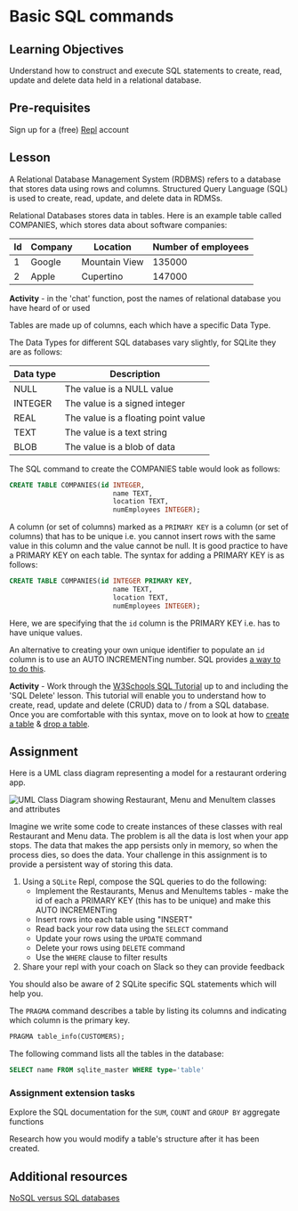 # Basic SQL commands
## Learning Objectives
Understand how to construct and execute SQL statements to create, read, update and delete data held in a relational database.
## Pre-requisites
Sign up for a (free) [Repl](https://repl.it/~) account
## Lesson
A Relational Database Management System (RDBMS) refers to a database that stores data using rows and columns. Structured Query Language (SQL) is used to create, read, update, and delete data in RDMSs. 

Relational Databases stores data in tables. Here is an example table called COMPANIES, which stores data about software companies:

|**Id**|**Company**|**Location**|**Number of employees**|
|------|-----------|------------|-----------------------|
|1|Google|Mountain View|135000|
|2|Apple|Cupertino|147000|

**Activity** - in the 'chat' function, post the names of relational database you have heard of or used

Tables are made up of columns, each which have a specific Data Type. 

The Data Types for different SQL databases vary slightly, for SQLite they are as follows:

|Data type|Description|
|---------|-----------|
|NULL|The value is a NULL value|
|INTEGER|The value is a signed integer|
|REAL|The value is a floating point value|
|TEXT|The value is a text string|
|BLOB|The value is a blob of data|

The SQL command to create the COMPANIES table would look as follows:
```sql
CREATE TABLE COMPANIES(id INTEGER, 
                          name TEXT, 
                          location TEXT,
                          numEmployees INTEGER);
```

A column (or set of columns) marked as a `PRIMARY KEY` is a column (or set of columns) that has to be unique i.e. you cannot insert rows with the same value in this column and the value cannot be null. It is good practice to have a PRIMARY KEY on each table. The syntax for adding a PRIMARY KEY is as follows:

```sql
CREATE TABLE COMPANIES(id INTEGER PRIMARY KEY, 
                          name TEXT, 
                          location TEXT,
                          numEmployees INTEGER);
```
Here, we are specifying that the `id` column is the PRIMARY KEY i.e. has to have unique values.

An alternative to creating your own unique identifier to populate an `id` column is to use an AUTO INCREMENTing number. SQL provides [a way to to do this](https://www.w3schools.com/sql/sql_autoincrement.asp).

**Activity** - Work through the [W3Schools SQL Tutorial](https://www.w3schools.com/sql/sql_syntax.asp) up to and including the 'SQL Delete' lesson. This tutorial will enable you to understand how to create, read, update and delete (CRUD) data to / from a SQL database. Once you are comfortable with this syntax, move on to look at how to [create a table](https://www.w3schools.com/sql/sql_create_table.asp) & [drop a table](https://www.w3schools.com/sql/sql_drop_table.asp).

## Assignment
Here is a UML class diagram representing a model for a restaurant ordering app. 

![UML Class Diagram showing Restaurant, Menu and MenuItem classes and attributes](https://user-images.githubusercontent.com/1316724/111300668-3ed7d980-8649-11eb-99b2-5a842259c4ed.png)

Imagine we write some code to create instances of these classes with real Restaurant and Menu data. The problem is all the data is lost when your app stops. The data that makes the app persists only in memory, so when the process dies, so does the data. Your challenge in this assignment is to provide a persistent way of storing this data.

  1. Using a `SQLite` Repl, compose the SQL queries to do the following:
     * Implement the Restaurants, Menus and MenuItems tables - make the id of each a PRIMARY KEY (this has to be unique) and make this AUTO INCREMENTing
     * Insert rows into each table using "INSERT"
     * Read back your row data using the `SELECT` command
     * Update your rows using the `UPDATE` command
     * Delete your rows using `DELETE` command
     * Use the `WHERE` clause to filter results  
  2. Share your repl with your coach on Slack so they can provide feedback

You should also be aware of 2 SQLite specific SQL statements which will help you.

The `PRAGMA` command describes a table by listing its columns and indicating which column is the primary key.
```sql
PRAGMA table_info(CUSTOMERS);
``` 

The following command lists all the tables in the database:
```sql
SELECT name FROM sqlite_master WHERE type='table'
```

### Assignment extension tasks
Explore the SQL documentation for the `SUM`, `COUNT` and `GROUP BY` aggregate functions

Research how you would modify a table's structure after it has been created.

## Additional resources
[NoSQL versus SQL databases](https://www.mongodb.com/nosql-explained/nosql-vs-sql)

